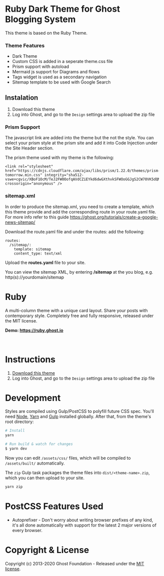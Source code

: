 # Ruby Dark Theme for Ghost Blogging System
This theme is based on the Ruby Theme. 

### Theme Features
- Dark Theme
- Custom CSS is added in a seperate theme.css file
- Prism support with autoload
- Mermaid js support for Diagrams and flows
- Tags widget is used as a secondary navigation
- Sitemap template to be used with Google Search

## Instalation
1. Download this theme
2. Log into Ghost, and go to the `Design` settings area to upload the zip file


### Prism Support
The javascript link are added into the theme but the not the style. You can select your prism style at the prism site and add it into Code Injection under the Site Header section.

The prism theme used with my theme is the following:
```
<link rel="stylesheet" href="https://cdnjs.cloudflare.com/ajax/libs/prism/1.22.0/themes/prism-tomorrow.min.css" integrity="sha512-vswe+cgvic/XBoF1OcM/TeJ2FW0OofqAVdCZiEYkd6dwGXthvkSFWOoGGJgS2CW70VK5dQM5Oh+7ne47s74VTg==" crossorigin="anonymous" />
```

### sitemap.xml
In order to produce the sitemap.xml, you need to create a template, which this theme provide and add the corresponding route in your route.yaml file. For more info refer to this guide https://ghost.org/tutorials/create-a-google-news-sitemap/

Download the route.yaml file and under the routes: add the following:

```
routes:
  /sitemap/:
    template: sitemap
    content_type: text/xml

```
Upload the **routes.yaml** file to your site.

You can view the sitemap XML, by entering **/sitemap** at the you blog, e.g. http(s)://yourdomain/sitemap



# Ruby

A multi-column theme with a unique card layout. Share your posts with contemporary style. Completely free and fully responsive, released under the MIT license.

**Demo: https://ruby.ghost.io**

&nbsp;

# Instructions

1. [Download this theme](https://github.com/TryGhost/Ruby/archive/master.zip)
2. Log into Ghost, and go to the `Design` settings area to upload the zip file

# Development

Styles are compiled using Gulp/PostCSS to polyfill future CSS spec. You'll need [Node](https://nodejs.org/), [Yarn](https://yarnpkg.com/) and [Gulp](https://gulpjs.com) installed globally. After that, from the theme's root directory:

```bash
# Install
yarn

# Run build & watch for changes
$ yarn dev
```

Now you can edit `/assets/css/` files, which will be compiled to `/assets/built/` automatically.

The `zip` Gulp task packages the theme files into `dist/<theme-name>.zip`, which you can then upload to your site.

```bash
yarn zip
```

# PostCSS Features Used

- Autoprefixer - Don't worry about writing browser prefixes of any kind, it's all done automatically with support for the latest 2 major versions of every browser.

# Copyright & License

Copyright (c) 2013-2020 Ghost Foundation - Released under the [MIT license](LICENSE).
